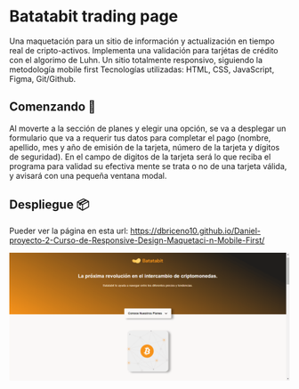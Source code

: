 # Batatabit trading page

Una maquetación para un sitio de información y actualización en tiempo real de cripto-activos. Implementa una validación para tarjétas de crédito con el algorimo de Luhn. Un sitio totalmente responsivo, siguiendo la metodología mobile first
Tecnologías utilizadas: HTML, CSS, JavaScript, Figma, Git/Github.

## Comenzando 🚀

Al moverte a la sección de planes y elegir una opción, se va a desplegar un formulario que va a requerir tus datos para completar el pago (nombre, apellido, mes y año de emisión de la tarjeta, número de la tarjeta y dígitos de seguridad). En el campo de digitos de la tarjeta será lo que reciba el programa para validad su efectiva mente se trata o no de una tarjeta válida, y avisará con una pequeña ventana modal.

## Despliegue 📦

Pueder ver la página en esta url: https://dbriceno10.github.io/Daniel-proyecto-2-Curso-de-Responsive-Design-Maquetaci-n-Mobile-First/

<img src="./miniatura.png" />
